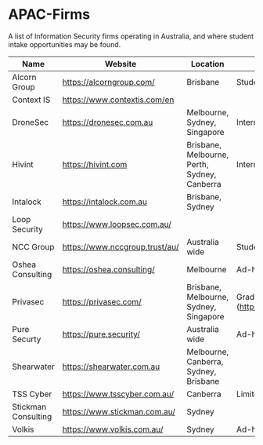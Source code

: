 # APAC-Firms
A list of Information Security firms operating in Australia, and where student intake opportunities may be found.

| Name             | Website                            | Location                              | Notes                            |
| -----------------|------------------------------------|---------------------------------------|----------------------------------|
| Alcorn Group     | https://alcorngroup.com/           | Brisbane                              | Student intakes in Brisbane                                 |
| Context IS       | https://www.contextis.com/en       |                                       |                                  |
| DroneSec         | https://dronesec.com.au            | Melbourne, Sydney, Singapore| Intern and Graduate Intakes      |
| Hivint           | https://hivint.com                 | Brisbane, Melbourne, Perth, Sydney, Canberra| Intern and inferequent grad intakes |
| Intalock         | https://intalock.com.au            | Brisbane, Sydney                      |                                  |
| Loop Security    | https://www.loopsec.com.au/        |                                       |                                  |
| NCC Group        | https://www.nccgroup.trust/au/     | Australia wide                        | Student intake program in Sydney |
| Oshea Consulting | https://oshea.consulting/   | Melbourne                                | Ad-hoc. No known formal intakes. |
| Privasec         | https://privasec.com/              | Brisbane, Melbourne, Sydney, Singapore| Grad, Hackcelerator Program (https://red.privasec.com/careers/hackcelerator) |
| Pure Securty     | https://pure.security/ | Australia wide | Ad-hoc. No known formal intakes. |
| Shearwater       | https://shearwater.com.au          | Melbourne, Canberra, Sydney, Brisbane |                                  |
| TSS Cyber        | https://www.tsscyber.com.au/       | Canberra                              | Limited Student intakes in Brisbane                        |
| Stickman Consulting | https://www.stickman.com.au/    | Sydney                                |                                  |
| Volkis | https://www.volkis.com.au/ | Sydney | Ad-hoc. No known formal intakes. |
